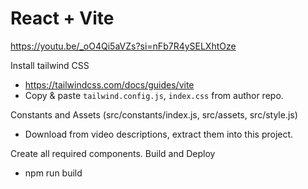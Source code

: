 # React + Vite
https://youtu.be/_oO4Qi5aVZs?si=nFb7R4ySELXhtOze

Install tailwind CSS
- https://tailwindcss.com/docs/guides/vite
- Copy & paste `tailwind.config.js`, `index.css` from author repo.

Constants and Assets (src/constants/index.js, src/assets, src/style.js)
- Download from video descriptions, extract them into this project.

Create all required components.
Build and Deploy
- npm run build